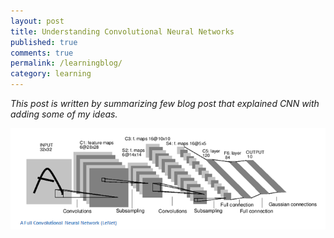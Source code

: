 ```yaml
---
layout: post
title: Understanding Convolutional Neural Networks
published: true
comments: true
permalink: /learningblog/
category: learning
---
```


<i>This post is written by summarizing few blog post that explained CNN with adding some of my ideas.</i>

![LeNet](/images/LeNet.png)
